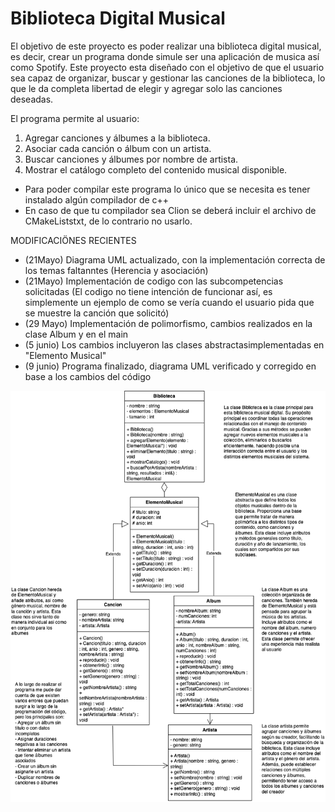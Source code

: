 # Biblioteca Digital Musical
El objetivo de este proyecto es poder realizar una biblioteca digital musical, es decir, crear un programa donde simule ser una aplicación de musica así como Spotify. Este proyecto esta diseñado con el objetivo de que el usuario sea capaz de organizar, buscar y gestionar las canciones de la biblioteca, lo que le da completa libertad de elegir y agregar solo las canciones deseadas.

El programa permite al usuario:
1. Agregar canciones y álbumes a la biblioteca.
2. Asociar cada canción o álbum con un artista.
3. Buscar canciones y álbumes por nombre de artista.
4. Mostrar el catálogo completo del contenido musical disponible.

* Para poder compilar este programa lo único que se necesita es tener instalado algún compilador de c++
* En caso de que tu compilador sea Clion se deberá incluir el archivo de CMakeListstxt, de lo contrario no usarlo.

MODIFICACIÖNES RECIENTES 
- (21Mayo) Diagrama UML actualizado, con la implementación correcta de los temas faltanntes (Herencia y asociación)
- (21Mayo) Implementación de codigo con las subcompetencias solicitadas (El codigo no tiene intención de funcionar así, es simplemente un ejemplo de como se vería cuando el usuario pida que se muestre la canción que solicitó)
- (29 Mayo) Implementación de polimorfismo, cambios realizados en la clase Album y en el main
- (5 junio) Los cambios incluyeron las clases abstractasimplementadas en "Elemento Musical"
- (9 junio) Programa finalizado, diagrama UML verificado y corregido en base a los cambios del código


![Diagrama UML del sistema](https://github.com/marianafriass/ProyectoIntegrador/blob/main/Integrador.drawio.png?raw=true)

